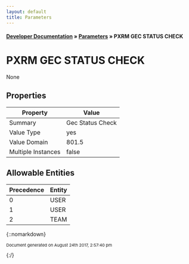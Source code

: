 ```yaml
---
layout: default
title: Parameters
---
```


#### [Developer Documentation](../index) &#187; [Parameters](TableOfContents) &#187; PXRM GEC STATUS CHECK<br/>
# PXRM GEC STATUS CHECK

None

## Properties

Property | Value
--- | ---
Summary | Gec Status Check
Value Type | yes
Value Domain | 801.5
Multiple Instances | false

## Allowable Entities

Precedence | Entity
--- | ---
0 | USER
1 | USER
2 | TEAM

{::nomarkdown} <br/><p style="font-size: 11px">Document generated on August 24th 2017, 2:57:40 pm</p>{:/}